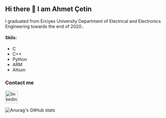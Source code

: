## Hi there 👋 I am Ahmet Çetin
I graduated from Erciyes University Department of Electrical and Electronics Engineering towards the end of 2020..

#### Skils:
* C
* C++
* Python
* ARM
* Altium

### Contact me
[<img src='https://cdn.jsdelivr.net/npm/simple-icons@3.0.1/icons/linkedin.svg' alt='linkedin' height='40'>](https://www.linkedin.com/in/acetin7/)  

![Anurag's GitHub stats](https://github-readme-stats.vercel.app/api?username=ahmetcetin&show_icons=true&theme=radical)
